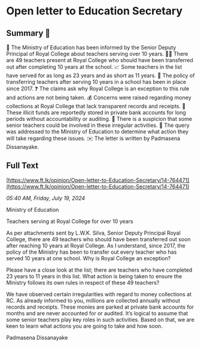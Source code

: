 # Open letter to Education Secretary

## Summary 🤖

🏫 The Ministry of Education has been informed by the Senior Deputy Principal of Royal College about teachers serving over 10 years. 
👨‍🏫 There are 49 teachers present at Royal College who should have been transferred out after completing 10 years at the school.
📈 Some teachers in the list have served for as long as 23 years and as short as 11 years.
📅 The policy of transferring teachers after serving 10 years in a school has been in place since 2017.
❓ The claims ask why Royal College is an exception to this rule and actions are not being taken. 
💰 Concerns were raised regarding money collections at Royal College that lack transparent records and receipts. 
🏦 These illicit funds are reportedly stored in private bank accounts for long periods without accountability or auditing.
👥 There is a suspicion that some senior teachers could be involved in these irregular activities.
💼 The query was addressed to the Ministry of Education to determine what action they will take regarding these issues.
✉️ The letter is written by Padmasena Dissanayake.

## Full Text

[https://www.ft.lk/opinion/Open-letter-to-Education-Secretary/14-764471](https://www.ft.lk/opinion/Open-letter-to-Education-Secretary/14-764471)

*05:40 AM, Friday, July 19, 2024*

Ministry of Education

Teachers serving at Royal College for over 10 years

As per attachments sent by L.W.K. Silva, Senior Deputy Principal Royal College, there are 49 teachers who should have been transferred out soon after reaching 10 years at Royal College. As I understand, since 2017, the policy of the Ministry has been to transfer out every teacher who has served 10 years at one school. Why is Royal College an exception?

Please have a close look at the list; there are teachers who have completed 23 years to 11 years in this list. What action is being taken to ensure the Ministry follows its own rules in respect of these 49 teachers?

We have observed certain irregularities with regard to money collections at RC. As already informed to you, millions are collected annually without records and receipts. These monies are parked at private bank accounts for months and are never accounted for or audited. It’s logical to assume that some senior teachers play key roles in such activities. Based on that, we are keen to learn what actions you are going to take and how soon.

Padmasena Dissanayake

